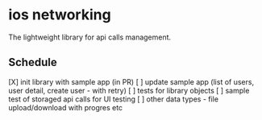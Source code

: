 # ios networking
The lightweight library for api calls management. 

## Schedule
 [X] init library with sample app (in PR)
 [ ] update sample app (list of users, user detail, create user - with retry)
 [ ] tests for library objects
 [ ] sample test of storaged api calls for UI testing
 [ ] other data types - file upload/download with progres etc
